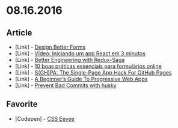 # 08.16.2016

## Article

- \[Link\] - [Design Better Forms](https://uxdesign.cc/design-better-forms-96fadca0f49c?gi=e6e35bed2509#.mmtkr6q2d)
- \[Link\] - [Vídeo: Iniciando um app React em 3 minutos](https://willianjusten.com.br/video-iniciando-um-app-react-em-3-minutos/)
- \[Link\] - [Better Engineering with Redux-Saga](https://www.sitepoint.com/premium/screencasts/better-engineering-with-redux-saga)
- \[Link\] - [10 boas práticas essenciais para formulários online](http://arquiteturadeinformacao.com/usabilidade/10-boas-praticas-essenciais-para-formularios-online/)
- \[Link\] - [S(GH)PA: The Single-Page App Hack For GitHub Pages](https://www.smashingmagazine.com/2016/08/sghpa-single-page-app-hack-github-pages/)
- \[Link\] - [A Beginner’s Guide To Progressive Web Apps](https://www.smashingmagazine.com/2016/08/a-beginners-guide-to-progressive-web-apps/)
- \[Link\] - [Prevent Bad Commits with husky](https://davidwalsh.name/prevent-bad-commits-husky)


## Favorite 

- \[Codepen\] - [CSS Eevee](http://codepen.io/davidkpiano/full/NAZarB/)
